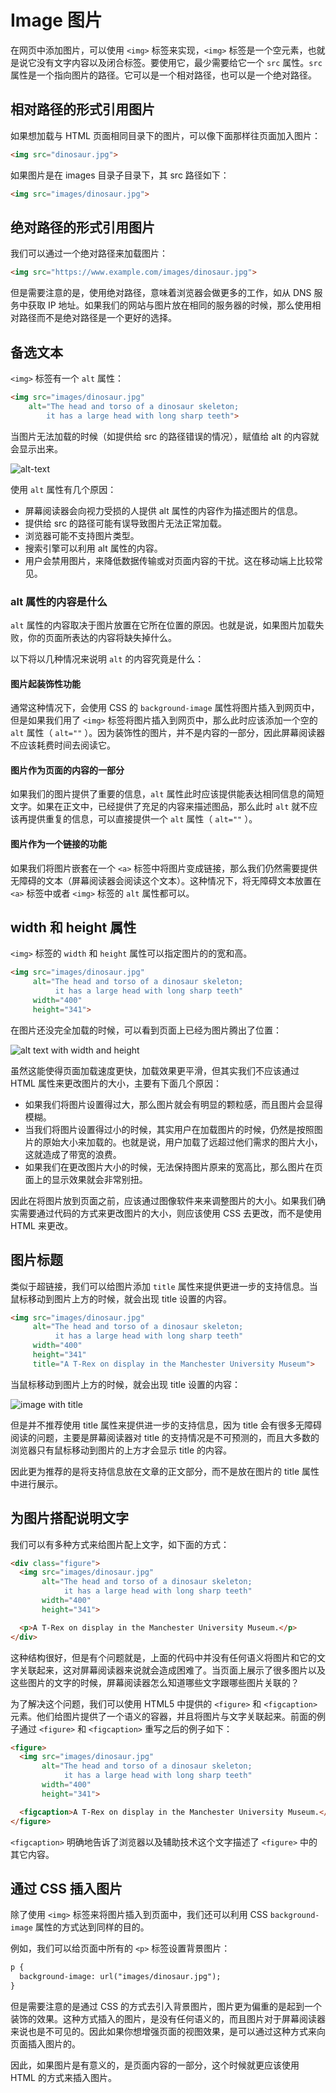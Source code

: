 # Image 图片

在网页中添加图片，可以使用 `<img>` 标签来实现，`<img>` 标签是一个空元素，也就是说它没有文字内容以及闭合标签。要使用它，最少需要给它一个 `src` 属性。`src` 属性是一个指向图片的路径。它可以是一个相对路径，也可以是一个绝对路径。

## 相对路径的形式引用图片

如果想加载与 HTML 页面相同目录下的图片，可以像下面那样往页面加入图片：

```html
<img src="dinosaur.jpg">
```

如果图片是在 images 目录子目录下，其 src 路径如下：

```html
<img src="images/dinosaur.jpg">
```

## 绝对路径的形式引用图片

我们可以通过一个绝对路径来加载图片：

```html
<img src="https://www.example.com/images/dinosaur.jpg">
```

但是需要注意的是，使用绝对路径，意味着浏览器会做更多的工作，如从 DNS 服务中获取 IP 地址。如果我们的网站与图片放在相同的服务器的时候，那么使用相对路径而不是绝对路径是一个更好的选择。

## 备选文本

`<img>` 标签有一个 `alt` 属性：

```html
<img src="images/dinosaur.jpg"
    alt="The head and torso of a dinosaur skeleton;
        it has a large head with long sharp teeth">
```

当图片无法加载的时候（如提供给 src 的路径错误的情况），赋值给 alt 的内容就会显示出来。

![alt-text](https://mdn.mozillademos.org/files/12702/alt-text.png)

使用 `alt` 属性有几个原因：

- 屏幕阅读器会向视力受损的人提供 alt 属性的内容作为描述图片的信息。
- 提供给 src 的路径可能有误导致图片无法正常加载。
- 浏览器可能不支持图片类型。
- 搜索引擎可以利用 alt 属性的内容。
- 用户会禁用图片，来降低数据传输或对页面内容的干扰。这在移动端上比较常见。

### alt 属性的内容是什么

`alt` 属性的内容取决于图片放置在它所在位置的原因。也就是说，如果图片加载失败，你的页面所表达的内容将缺失掉什么。

以下将以几种情况来说明 `alt` 的内容究竟是什么：

#### 图片起装饰性功能

通常这种情况下，会使用 CSS 的 `background-image` 属性将图片插入到网页中，但是如果我们用了 `<img>` 标签将图片插入到网页中，那么此时应该添加一个空的 `alt` 属性（ `alt=""` ）。因为装饰性的图片，并不是内容的一部分，因此屏幕阅读器不应该耗费时间去阅读它。

#### 图片作为页面的内容的一部分

如果我们的图片提供了重要的信息，`alt` 属性此时应该提供能表达相同信息的简短文字。如果在正文中，已经提供了充足的内容来描述图品，那么此时 `alt` 就不应该再提供重复的信息，可以直接提供一个 `alt` 属性（ `alt=""` ）。

#### 图片作为一个链接的功能

如果我们将图片嵌套在一个 `<a>` 标签中将图片变成链接，那么我们仍然需要提供无障碍的文本（屏幕阅读器会阅读这个文本）。这种情况下，将无障碍文本放置在 `<a>` 标签中或者 `<img>` 标签的 `alt` 属性都可以。

## width 和 height 属性

`<img>` 标签的 `width` 和 `height` 属性可以指定图片的的宽和高。

```html
<img src="images/dinosaur.jpg"
     alt="The head and torso of a dinosaur skeleton;
          it has a large head with long sharp teeth"
     width="400"
     height="341">
```

在图片还没完全加载的时候，可以看到页面上已经为图片腾出了位置：

![alt text with width and height](https://mdn.mozillademos.org/files/12706/alt-text-with-width-height.png)

虽然这能使得页面加载速度更快，加载效果更平滑，但其实我们不应该通过 HTML 属性来更改图片的大小，主要有下面几个原因：

- 如果我们将图片设置得过大，那么图片就会有明显的颗粒感，而且图片会显得模糊。
- 当我们将图片设置得过小的时候，其实用户在加载图片的时候，仍然是按照图片的原始大小来加载的。也就是说，用户加载了远超过他们需求的图片大小，这就造成了带宽的浪费。
- 如果我们在更改图片大小的时候，无法保持图片原来的宽高比，那么图片在页面上的显示效果就会非常别扭。

因此在将图片放到页面之前，应该通过图像软件来来调整图片的大小。如果我们确实需要通过代码的方式来更改图片的大小，则应该使用 CSS 去更改，而不是使用 HTML 来更改。

## 图片标题

类似于超链接，我们可以给图片添加 `title` 属性来提供更进一步的支持信息。当鼠标移动到图片上方的时候，就会出现 title 设置的内容。

```html
<img src="images/dinosaur.jpg"
     alt="The head and torso of a dinosaur skeleton;
          it has a large head with long sharp teeth"
     width="400"
     height="341"
     title="A T-Rex on display in the Manchester University Museum">
```

当鼠标移动到图片上方的时候，就会出现 title 设置的内容：

![image with title](https://mdn.mozillademos.org/files/12708/image-with-title.png)

但是并不推荐使用 title 属性来提供进一步的支持信息，因为 title 会有很多无障碍阅读的问题，主要是屏幕阅读器对 title 的支持情况是不可预测的，而且大多数的浏览器只有鼠标移动到图片的上方才会显示 title 的内容。

因此更为推荐的是将支持信息放在文章的正文部分，而不是放在图片的 title 属性中进行展示。

## 为图片搭配说明文字

我们可以有多种方式来给图片配上文字，如下面的方式：

```html
<div class="figure">
  <img src="images/dinosaur.jpg"
       alt="The head and torso of a dinosaur skeleton;
            it has a large head with long sharp teeth"
       width="400"
       height="341">

  <p>A T-Rex on display in the Manchester University Museum.</p>
</div>
```

这种结构很好，但是有个问题就是，上面的代码中并没有任何语义将图片和它的文字关联起来，这对屏幕阅读器来说就会造成困难了。当页面上展示了很多图片以及这些图片的文字的时候，屏幕阅读器怎么知道哪些文字跟哪些图片关联的？

为了解决这个问题，我们可以使用 HTML5 中提供的 `<figure>` 和 `<figcaption>` 元素。他们给图片提供了一个语义的容器，并且将图片与文字关联起来。前面的例子通过 `<figure>` 和 `<figcaption>` 重写之后的例子如下：

```html
<figure>
  <img src="images/dinosaur.jpg"
       alt="The head and torso of a dinosaur skeleton;
            it has a large head with long sharp teeth"
       width="400"
       height="341">

  <figcaption>A T-Rex on display in the Manchester University Museum.</figcaption>
</figure>
```

`<figcaption>` 明确地告诉了浏览器以及辅助技术这个文字描述了 `<figure>` 中的其它内容。

## 通过 CSS 插入图片

除了使用 `<img>` 标签来将图片插入到页面中，我们还可以利用 CSS `background-image` 属性的方式达到同样的目的。

例如，我们可以给页面中所有的 `<p>` 标签设置背景图片：

```html
p {
  background-image: url("images/dinosaur.jpg");
}
```

但是需要注意的是通过 CSS 的方式去引入背景图片，图片更为偏重的是起到一个装饰的效果。这种方式插入的图片，是没有任何语义的，而且图片对于屏幕阅读器来说也是不可见的。因此如果你想增强页面的视图效果，是可以通过这种方式来向页面插入图片的。

因此，如果图片是有意义的，是页面内容的一部分，这个时候就更应该使用 HTML 的方式来插入图片。
